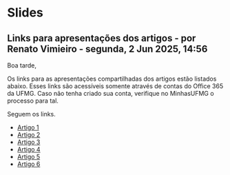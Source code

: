 # Slides

## Links para apresentações dos artigos - por Renato Vimieiro - segunda, 2 Jun 2025, 14:56

Boa tarde,

Os links para as apresentações compartilhadas dos artigos estão listados abaixo. Esses links são acessíveis somente através de contas do Office 365 da UFMG. Caso não tenha criado sua conta, verifique no MinhasUFMG o processo para tal.

Seguem os links.

- [Artigo 1][Slide_art1]
- [Artigo 2][Slide_art2]
- [Artigo 3][Slide_art3]
- [Artigo 4][Slide_art4]
- [Artigo 5][Slide_art5]
- [Artigo 6][Slide_art6]

[Slide_art1]: https://ufmgbr-my.sharepoint.com/:p:/g/personal/rvimieiro_ufmg_br/ESSM0mBDMNZFj7vzopqACYIBKOi3ChX9tsyje_2RroiT4Q
[Slide_art2]: https://ufmgbr-my.sharepoint.com/:p:/g/personal/rvimieiro_ufmg_br/EYt2TQOTPK5ApawDjIJPeWkBBhr17IAhtIfCUs4koh_WKQ
[Slide_art3]: https://ufmgbr-my.sharepoint.com/:p:/g/personal/rvimieiro_ufmg_br/EW8h3xu3PZVAiPK7gVoI98YBNdUZGMz9aQORBipu-AqjbQ
[Slide_art4]: https://ufmgbr-my.sharepoint.com/:p:/g/personal/rvimieiro_ufmg_br/ERX4HakirnJGp_yI-zXr1y8BOeb7BaOrkpmXc1l3Mf9bBQ
[Slide_art5]: https://ufmgbr-my.sharepoint.com/:p:/g/personal/rvimieiro_ufmg_br/EQlMXoDU67NJgy7N3rJy_tUBlESMKSnWfhPJnaIiK0Qh6A
[Slide_art6]: https://ufmgbr-my.sharepoint.com/:p:/g/personal/rvimieiro_ufmg_br/EQy9ZRqdKuNGhM1XWMDYWAcByiQh59aNlMbBd3-UpRNjqw
